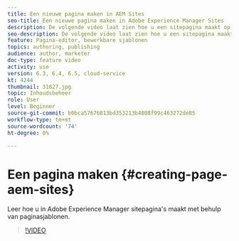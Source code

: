 ```yaml
---
title: Een nieuwe pagina maken in AEM Sites
seo-title: Een nieuwe pagina maken in Adobe Experience Manager Sites
description: De volgende video laat zien hoe u een sitepagina maakt op basis van een sjabloon in Adobe Experience Manager.
seo-description: De volgende video laat zien hoe u een sitepagina maakt op basis van een sjabloon in Adobe Experience Manager.
feature: Pagina-editor, bewerkbare sjablonen
topics: authoring, publishing
audience: author, marketer
doc-type: feature video
activity: use
version: 6.3, 6.4, 6.5, cloud-service
kt: 4244
thumbnail: 31827.jpg
topic: Inhoudsbeheer
role: User
level: Beginner
source-git-commit: b0bca57676813bd353213b4808f99c463272de85
workflow-type: tm+mt
source-wordcount: '74'
ht-degree: 0%

---
```



# Een pagina maken {#creating-page-aem-sites}

Leer hoe u in Adobe Experience Manager sitepagina&#39;s maakt met behulp van paginasjablonen.

>[!VIDEO](https://video.tv.adobe.com/v/31827?quality=12&learn=on)
